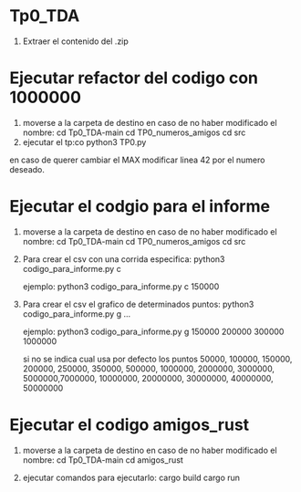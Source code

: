 # Tp0_TDA

1) Extraer el contenido del .zip

# Ejecutar refactor del codigo con 1000000

1) moverse a la carpeta de destino en caso de no haber modificado el nombre:
    cd Tp0_TDA-main
    cd TP0_numeros_amigos
    cd src
2) ejecutar el tp:co
    python3 TP0.py

en caso de querer cambiar el MAX modificar linea 42 por el numero deseado.

# Ejecutar el codgio para el informe
1) moverse a la carpeta de destino en caso de no haber modificado el nombre:
    cd Tp0_TDA-main
    cd TP0_numeros_amigos
    cd src

2) Para crear el csv con una corrida especifica:
    python3 codigo_para_informe.py c <valor de max>

    ejemplo: python3 codigo_para_informe.py c 150000

3) Para crear el csv el grafico de determinados puntos:
    python3 codigo_para_informe.py g <valor de max1> <valor de max2> ... <valor de maxn> 

    ejemplo: python3 codigo_para_informe.py g 150000 200000 300000 1000000

    si no se indica cual usa por defecto los puntos 50000, 100000, 150000, 200000, 250000, 350000,
    500000, 1000000, 2000000, 3000000, 5000000,7000000, 10000000, 20000000, 30000000, 40000000, 50000000

# Ejecutar el codigo amigos_rust

1) moverse a la carpeta de destino en caso de no haber modificado el nombre:
    cd Tp0_TDA-main
    cd amigos_rust

2) ejecutar comandos para ejecutarlo:
    cargo build
    cargo run